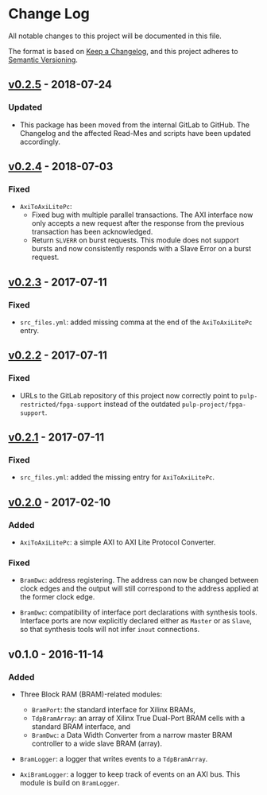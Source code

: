 # Change Log

All notable changes to this project will be documented in this file.

The format is based on [Keep a Changelog](http://keepachangelog.com/), and this project adheres to
[Semantic Versioning](http://semver.org).

## [v0.2.5] - 2018-07-24

### Updated

- This package has been moved from the internal GitLab to GitHub.  The Changelog and the affected
  Read-Mes and scripts have been updated accordingly.

## [v0.2.4] - 2018-07-03

### Fixed

- `AxiToAxiLitePc`:
  - Fixed bug with multiple parallel transactions.  The AXI interface now only accepts a new request
    after the response from the previous transaction has been acknowledged.
  - Return `SLVERR` on burst requests.  This module does not support bursts and now consistently
    responds with a Slave Error on a burst request.

## [v0.2.3] - 2017-07-11

### Fixed

- `src_files.yml`: added missing comma at the end of the `AxiToAxiLitePc` entry.

## [v0.2.2] - 2017-07-11

### Fixed

- URLs to the GitLab repository of this project now correctly point to
  `pulp-restricted/fpga-support` instead of the outdated `pulp-project/fpga-support`.

## [v0.2.1] - 2017-07-11

### Fixed

- `src_files.yml`: added the missing entry for `AxiToAxiLitePc`.

## [v0.2.0] - 2017-02-10

### Added

- `AxiToAxiLitePc`: a simple AXI to AXI Lite Protocol Converter.

### Fixed

- `BramDwc`: address registering.  The address can now be changed between clock edges and the output
  will still correspond to the address applied at the former clock edge.

- `BramDwc`: compatibility of interface port declarations with synthesis tools.  Interface ports are
  now explicitly declared either as `Master` or as `Slave`, so that synthesis tools will not infer
  `inout` connections.

## v0.1.0 - 2016-11-14

### Added

- Three Block RAM (BRAM)-related modules:
  - `BramPort`: the standard interface for Xilinx BRAMs,
  - `TdpBramArray`: an array of Xilinx True Dual-Port BRAM cells with a standard BRAM interface, and
  - `BramDwc`: a Data Width Converter from a narrow master BRAM controller to a wide slave BRAM
    (array).

- `BramLogger`: a logger that writes events to a `TdpBramArray`.

- `AxiBramLogger`: a logger to keep track of events on an AXI bus.  This module is build on
  `BramLogger`.

[v0.2.5]: https://github.com/pulp-platform/fpga-support/compare/v0.2.4...v0.2.5
[v0.2.4]: https://github.com/pulp-platform/fpga-support/compare/v0.2.3...v0.2.4
[v0.2.3]: https://github.com/pulp-platform/fpga-support/compare/v0.2.2...v0.2.3
[v0.2.2]: https://github.com/pulp-platform/fpga-support/compare/v0.2.1...v0.2.2
[v0.2.1]: https://github.com/pulp-platform/fpga-support/compare/v0.2.0...v0.2.1
[v0.2.0]: https://github.com/pulp-platform/fpga-support/compare/v0.1.0...v0.2.0
[v0.1.1]: https://github.com/pulp-platform/fpga-support/compare/v0.1.0...v0.1.1
